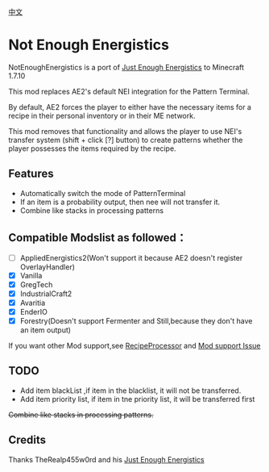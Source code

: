 [中文](READNE_CN.md)

# Not Enough Energistics
NotEnoughEnergistics is a port of [Just Enough Energistics](https://www.curseforge.com/minecraft/mc-mods/just-enough-energistics-jee) to Minecraft 1.7.10

This mod replaces AE2's default NEI integration for the Pattern Terminal.

By default, AE2 forces the player to either have the necessary items for a recipe in their personal inventory or in their ME network.

This mod removes that functionality and allows the player to use NEI's transfer system (shift + click [?] button) to create patterns whether the player possesses the items required by the recipe.


## Features

- Automatically switch the mode of PatternTerminal
- If an item is a probability output, then nee will not transfer it.
- Combine like stacks in processing patterns

## Compatible Modslist as followed：

- [ ]  AppliedEnergistics2(Won't support it because AE2 doesn't register OverlayHandler)
- [x]  Vanilla
- [x]  GregTech
- [x]  IndustrialCraft2
- [x]  Avaritia
- [x]  EnderIO 
- [x]  Forestry(Doesn't support Fermenter and Still,because they don't have an item output)

If you want other Mod support,see [RecipeProcessor](./src/main/java/com/github/vfyjxf/nee/processor/RecipeProcessor.java) and [Mod support Issue](https://github.com/vfyjxf/NotEnoughEnergistics/issues/1)

## TODO

- Add item blackList ,if item in the blacklist, it will not be transferred.
- Add item  priority list, if item in tne priority list, it will be transferred first

~~Combine like stacks in processing patterns.~~

## Credits
Thanks TheRealp455w0rd and his [Just Enough Energistics](https://www.curseforge.com/minecraft/mc-mods/just-enough-energistics-jee)